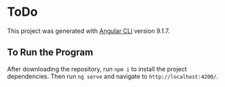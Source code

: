 # ToDo

This project was generated with [Angular CLI](https://github.com/angular/angular-cli) version 9.1.7.

## To Run the Program

After downloading the repository, run `npm i` to install the project dependencies. Then run `ng serve` and navigate to `http://localhost:4200/`.


